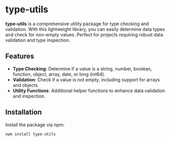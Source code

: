 # type-utils

**type-utils** is a comprehensive utility package for type checking and validation. With this lightweight library, you can easily determine data types and check for non-empty values. Perfect for projects requiring robust data validation and type inspection.

## Features

- **Type Checking**: Determine if a value is a string, number, boolean, function, object, array, date, or long (int64).
- **Validation**: Check if a value is not empty, including support for arrays and objects.
- **Utility Functions**: Additional helper functions to enhance data validation and inspection.

## Installation

Install the package via npm:

```bash
npm install type-utils
